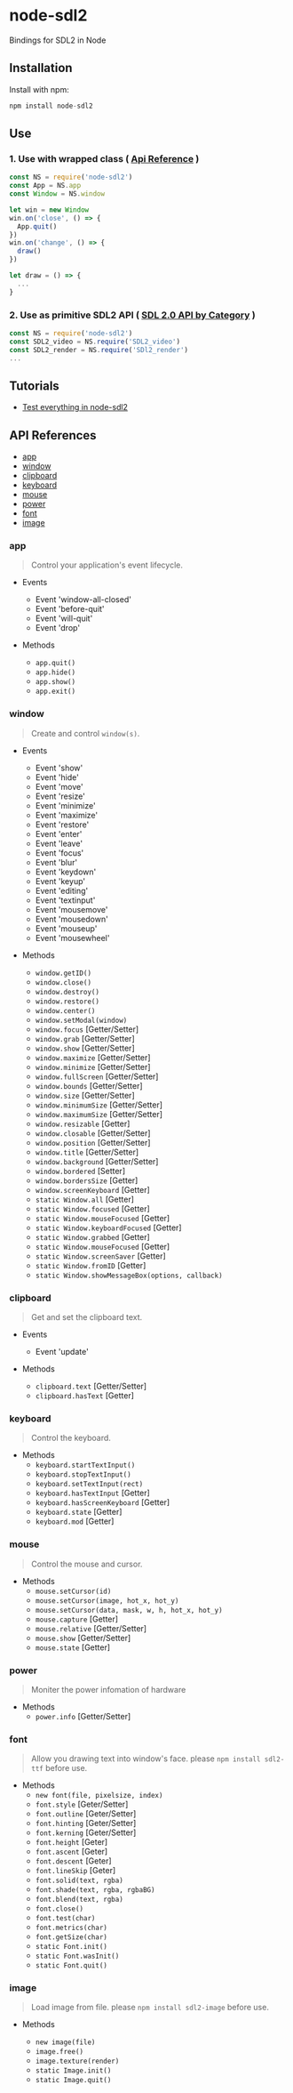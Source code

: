 # node-sdl2
Bindings for SDL2 in Node

## Installation
Install with npm:
```javascript
npm install node-sdl2
```

## Use

### 1. Use with wrapped class ( [Api Reference](#api-references) )

```javascript
const NS = require('node-sdl2')
const App = NS.app
const Window = NS.window

let win = new Window
win.on('close', () => {
  App.quit()
})
win.on('change', () => {
  draw()
})

let draw = () => {
  ...
}

```

### 2. Use as primitive SDL2 API ( [SDL 2.0 API by Category](https://wiki.libsdl.org/APIByCategory) )

```javascript
const NS = require('node-sdl2')
const SDL2_video = NS.require('SDL2_video')
const SDL2_render = NS.require('SDl2_render')
...
```

## Tutorials

- [Test everything in node-sdl2](/test/test.js)

## API References

* [app](#app)
* [window](#window)
* [clipboard](#clipboard)
* [keyboard](#keyboard)
* [mouse](#mouse)
* [power](#power)
* [font](#font)
* [image](#image)

### app
> Control your application's event lifecycle.

- Events
  - Event 'window-all-closed'
  - Event 'before-quit'
  - Event 'will-quit'
  - Event 'drop'

- Methods
  - `app.quit()`
  - `app.hide()`
  - `app.show()`
  - `app.exit()`

### window
> Create and control `window(s)`.

- Events
  - Event 'show'
  - Event 'hide'
  - Event 'move'
  - Event 'resize'
  - Event 'minimize'
  - Event 'maximize'
  - Event 'restore'
  - Event 'enter'
  - Event 'leave'
  - Event 'focus'
  - Event 'blur'
  - Event 'keydown'
  - Event 'keyup'
  - Event 'editing'
  - Event 'textinput'
  - Event 'mousemove'
  - Event 'mousedown'
  - Event 'mouseup'
  - Event 'mousewheel'

- Methods
  - `window.getID()`
  - `window.close()`
  - `window.destroy()`
  - `window.restore()`
  - `window.center()`
  - `window.setModal(window)`
  - `window.focus` [Getter/Setter]
  - `window.grab` [Getter/Setter]
  - `window.show` [Getter/Setter]
  - `window.maximize` [Getter/Setter]
  - `window.minimize` [Getter/Setter]
  - `window.fullScreen` [Getter/Setter]
  - `window.bounds` [Getter/Setter]
  - `window.size` [Getter/Setter]
  - `window.minimumSize` [Getter/Setter]
  - `window.maximumSize` [Getter/Setter]
  - `window.resizable` [Getter]
  - `window.closable` [Getter/Setter]
  - `window.position` [Getter/Setter]
  - `window.title` [Getter/Setter]
  - `window.background` [Getter/Setter]
  - `window.bordered` [Setter]
  - `window.bordersSize` [Getter]
  - `window.screenKeyboard` [Getter]
  - `static Window.all` [Getter]
  - `static Window.focused` [Getter]
  - `static Window.mouseFocused` [Getter]
  - `static Window.keyboardFocused` [Getter]
  - `static Window.grabbed` [Getter]
  - `static Window.mouseFocused` [Getter]
  - `static Window.screenSaver` [Getter]
  - `static Window.fromID` [Getter]
  - `static Window.showMessageBox(options, callback)`



### clipboard
> Get and set the clipboard text.

- Events
  - Event 'update'

- Methods
  - `clipboard.text` [Getter/Setter]
  - `clipboard.hasText` [Getter]

### keyboard
> Control the keyboard.

- Methods
  - `keyboard.startTextInput()`
  - `keyboard.stopTextInput()`
  - `keyboard.setTextInput(rect)`
  - `keyboard.hasTextInput` [Getter]
  - `keyboard.hasScreenKeyboard` [Getter]
  - `keyboard.state` [Getter]
  - `keyboard.mod` [Getter]

### mouse
> Control the mouse and cursor.

- Methods
  - `mouse.setCursor(id)`
  - `mouse.setCursor(image, hot_x, hot_y)`
  - `mouse.setCursor(data, mask, w, h, hot_x, hot_y)`
  - `mouse.capture` [Getter]
  - `mouse.relative` [Getter/Setter]
  - `mouse.show` [Getter/Setter]
  - `mouse.state` [Getter]

### power
> Moniter the power infomation of hardware

- Methods
  - `power.info` [Getter/Setter]

### font
> Allow you drawing text into window's face.
please `npm install sdl2-ttf` before use.

- Methods
  - `new font(file, pixelsize, index)`
  - `font.style` [Geter/Setter]
  - `font.outline` [Geter/Setter]
  - `font.hinting` [Geter/Setter]
  - `font.kerning` [Geter/Setter]
  - `font.height` [Geter]
  - `font.ascent` [Geter]
  - `font.descent` [Geter]
  - `font.lineSkip` [Geter]
  - `font.solid(text, rgba)`
  - `font.shade(text, rgba, rgbaBG)`
  - `font.blend(text, rgba)`
  - `font.close()`
  - `font.test(char)`
  - `font.metrics(char)`
  - `font.getSize(char)`
  - `static Font.init()`
  - `static Font.wasInit()`
  - `static Font.quit()`

### image
> Load image from file.
please `npm install sdl2-image` before use.

- Methods

  - `new image(file)`
  - `image.free()`
  - `image.texture(render)`
  - `static Image.init()`
  - `static Image.quit()`
